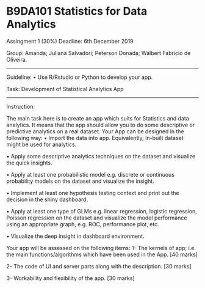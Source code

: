 # B9DA101 Statistics for Data Analytics
Assingment 1 (30%)
Deadline: 6th December 2019

Group:
Amanda; 
Juliana Salvadori;
Peterson Donada;
Walbert Fabricio de Oliveira.

****************************************************************************
Guideline:
•	Use R/Rstudio or Python to develop your app. 

Task: Development of Statistical Analytics App
****************************************************************************
Instruction:

 The main task here is to create an app which suits for Statistics and data analytics. It means that the app should allow you to do some descriptive or predictive analytics on a real dataset. 
Your  App can be designed in the following way:
•	Import the data into app. Equivalently, In-built dataset might be used for analytics.

•	Apply some descriptive analytics techniques on the dataset and visualize the quick insights.

•	Apply at least one probabilistic model e.g. discrete or continuous probability models on the dataset and visualize the insight.

•	Implement at least one hypothesis testing context and print out the decision in the shiny dashboard.

•	Apply at least one type of GLMs e.g. linear regression, logistic regression, Poisson regression on the dataset and visualize the model performance using an appropriate graph, e.g. ROC, performance plot, etc.

•	Visualize the deep insight in dashboard environment. 

Your app will be assessed on the following items:
1-	The kernels of app; i.e. the main functions/algorithms which have been used in the App.   [40 marks]

2-	The code of UI and server parts along with the description.   [30 marks]

3-	Workability and flexibility of the app.   [30 marks]

